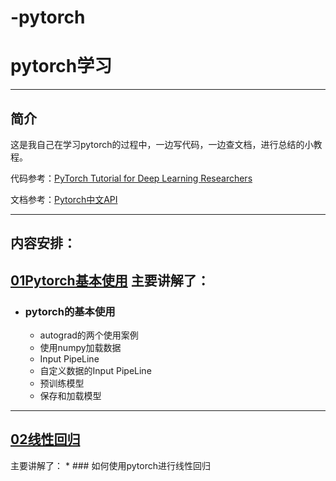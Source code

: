# -pytorch
# pytorch学习
___

## 简介

这是我自己在学习pytorch的过程中，一边写代码，一边查文档，进行总结的小教程。

代码参考：[PyTorch Tutorial for Deep Learning Researchers](https://github.com/yunjey/pytorch-tutorial)

文档参考：[Pytorch中文API](https://pytorch-cn.readthedocs.io/zh/latest/package_references/torch-nn/)

___
## 内容安排：

## [01Pytorch基本使用](http://localhost:8888/notebooks/01Pytorch%E7%9A%84%E5%9F%BA%E6%9C%AC%E4%BD%BF%E7%94%A8/01.ipynb) 主要讲解了：

* ### pytorch的基本使用
    
    * autograd的两个使用案例
    * 使用numpy加载数据
    * Input PipeLine
    * 自定义数据的Input PipeLine
    * 预训练模型
    * 保存和加载模型
___
## [02线性回归](http://localhost:8888/notebooks/02%E7%BA%BF%E6%80%A7%E5%9B%9E%E5%BD%92/%E7%BA%BF%E6%80%A7%E5%9B%9E%E5%BD%92.ipynb)
主要讲解了：
    * ### 如何使用pytorch进行线性回归
